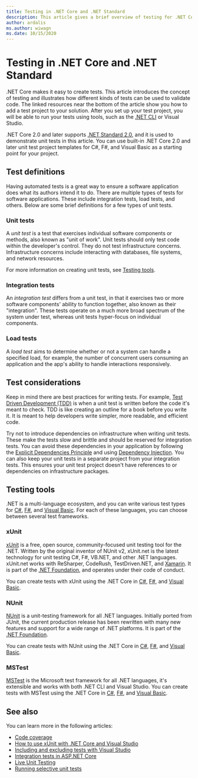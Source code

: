 ```yaml
---
title: Testing in .NET Core and .NET Standard
description: This article gives a brief overview of testing for .NET Core and .NET Standard projects.
author: ardalis
ms.author: wiwagn
ms.date: 10/15/2020
---
```


# Testing in .NET Core and .NET Standard

.NET Core makes it easy to create tests. This article introduces the concept of testing and illustrates how different kinds of tests can be used to validate code. The linked resources near the bottom of the article show you how to add a test project to your solution. After you set up your test project, you will be able to run your tests using tools, such as the [.NET CLI](../tools/index.md) or Visual Studio.

.NET Core 2.0 and later supports [.NET Standard 2.0](../../standard/net-standard.md), and it is used to demonstrate unit tests in this article. You can use built-in .NET Core 2.0 and later unit test project templates for C#, F#, and Visual Basic as a starting point for your project.

## Test definitions

Having automated tests is a great way to ensure a software application does what its authors intend it to do. There are multiple types of tests for software applications. These include integration tests, load tests, and others. Below are some brief definitions for a few types of unit tests.

### Unit tests

A *unit test* is a test that exercises individual software components or methods, also known as "unit of work". Unit tests should only test code within the developer's control. They do not test infrastructure concerns. Infrastructure concerns include interacting with databases, file systems, and network resources.

For more information on creating unit tests, see [Testing tools](#testing-tools).

### Integration tests

An *integration test* differs from a unit test, in that it exercises two or more software components' ability to function together, also known as their "integration". These tests operate on a much more broad spectrum of the system under test, whereas unit tests hyper-focus on individual components.

### Load tests

A *load test* aims to determine whether or not a system can handle a specified load, for example, the number of concurrent users consuming an application and the app's ability to handle interactions responsively.

## Test considerations

Keep in mind there are best practices for writing tests. For example, [Test Driven Development (TDD)](https://deviq.com/test-driven-development) is when a unit test is written before the code it's meant to check. TDD is like creating an outline for a book before you write it. It is meant to help developers write simpler, more readable, and efficient code.

Try not to introduce dependencies on infrastructure when writing unit tests. These make the tests slow and brittle and should be reserved for integration tests. You can avoid these dependencies in your application by following the [Explicit Dependencies Principle](https://deviq.com/explicit-dependencies-principle) and using [Dependency Injection](../extensions/dependency-injection.md). You can also keep your unit tests in a separate project from your integration tests. This ensures your unit test project doesn't have references to or dependencies on infrastructure packages.

## Testing tools

.NET is a multi-language ecosystem, and you can write various test types for [C#](../../csharp/index.yml), [F#](../../fsharp/index.yml), and [Visual Basic](../../visual-basic/index.yml). For each of these languages, you can choose between several test frameworks.

### xUnit

[xUnit](https://xunit.net) is a free, open source, community-focused unit testing tool for the .NET. Written by the original inventor of NUnit v2, xUnit.net is the latest technology for unit testing C#, F#, VB.NET, and other .NET languages. xUnit.net works with ReSharper, CodeRush, TestDriven.NET, and [Xamarin](/apps/xamarin). It is part of the [.NET Foundation](https://dotnetfoundation.org), and operates under their code of conduct.

You can create tests with xUnit using the .NET Core in [C#](unit-testing-with-dotnet-test.md), [F#](unit-testing-fsharp-with-dotnet-test.md), and [Visual Basic](unit-testing-visual-basic-with-dotnet-test.md).

### NUnit

[NUnit](https://nunit.org) is a unit-testing framework for all .NET languages. Initially ported from JUnit, the current production release has been rewritten with many new features and support for a wide range of .NET platforms. It is part of the [.NET Foundation](https://dotnetfoundation.org).

You can create tests with NUnit using the .NET Core in [C#](unit-testing-with-nunit.md), [F#](unit-testing-fsharp-with-nunit.md), and [Visual Basic](unit-testing-visual-basic-with-nunit.md).

### MSTest

[MSTest](https://github.com/Microsoft/testfx-docs) is the Microsoft test framework for all .NET languages, it's extensible and works with both .NET CLI and Visual Studio. You can create tests with MSTest using the .NET Core in [C#](unit-testing-with-mstest.md), [F#](unit-testing-fsharp-with-mstest.md), and [Visual Basic](unit-testing-visual-basic-with-mstest.md).

## See also

You can learn more in the following articles:

- [Code coverage](https://github.com/Microsoft/vstest-docs/blob/master/docs/analyze.md#working-with-code-coverage)
- [How to use xUnit with .NET Core and Visual Studio](https://xunit.github.io/docs/getting-started-dotnet-core.html)
- [Including and excluding tests with Visual Studio](/visualstudio/test/live-unit-testing#include-and-exclude-test-projects-and-test-methods)
- [Integration tests in ASP.NET Core](/aspnet/core/test/integration-tests#test-app-prerequisites)
- [Live Unit Testing](/visualstudio/test/live-unit-testing)
- [Running selective unit tests](selective-unit-tests.md)
